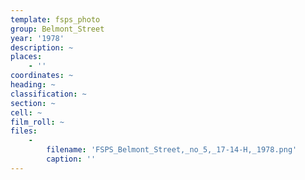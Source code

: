 ```yaml
---
template: fsps_photo
group: Belmont_Street
year: '1978'
description: ~
places:
    - ''
coordinates: ~
heading: ~
classification: ~
section: ~
cell: ~
film_roll: ~
files:
    -
        filename: 'FSPS_Belmont_Street,_no_5,_17-14-H,_1978.png'
        caption: ''
---
```

